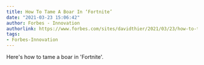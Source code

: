 ```yaml
---
title: How To Tame A Boar In ‘Fortnite’
date: "2021-03-23 15:06:42"
author: Forbes - Innovation
authorlink: https://www.forbes.com/sites/davidthier/2021/03/23/how-to-tame-a-boar-in-fortnite/
tags:
- Forbes-Innovation
---
```

Here's how to tame a boar in 'Fortnite'.
